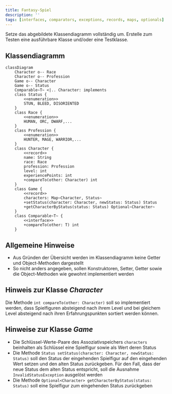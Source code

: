 ```yaml
---
title: Fantasy-Spiel
description: ''
tags: [interfaces, comparators, exceptions, records, maps, optionals]
---
```


Setze das abgebildete Klassendiagramm vollständig um. Erstelle zum Testen eine
ausführbare Klasse und/oder eine Testklasse.

## Klassendiagramm

```mermaid
classDiagram
    Character o-- Race
    Character o-- Profession
    Game o-- Character
    Game o-- Status
    Comparable~T~ <|.. Character: implements
    class Status {
        <<enumeration>>
        STUN, BLEED, DISORIENTED
    }
    class Race {
        <<enumeration>>
        HUMAN, ORC, DWARF,...
    }
    class Profession {
        <<enumeration>>
        HUNTER, MAGE, WARRIOR,...
    }
    class Character {
        <<record>>
        name: String
        race: Race
        profession: Profession
        level: int
        experiencePoints: int
        +compareTo(other: Character) int
    }
    class Game {
        <<record>>
        characters: Map~Character, Status~
        +setStatus(character: Character, newStatus: Status) Status
        +getCharacterByStatus(status: Status) Optional~Character~
    }
    class Comparable~T~ {
        <<interface>>
        +compareTo(other: T) int
    }
```

## Allgemeine Hinweise

- Aus Gründen der Übersicht werden im Klassendiagramm keine Getter und
  Object-Methoden dargestellt
- So nicht anders angegeben, sollen Konstruktoren, Setter, Getter sowie die
  Object-Methoden wie gewohnt implementiert werden

## Hinweis zur Klasse _Character_

Die Methode `int compareTo(other: Character)` soll so implementiert werden, dass
Spielfiguren absteigend nach ihrem Level und bei gleichem Level absteigend nach
ihren Erfahrungspunkten sortiert werden können.

## Hinweise zur Klasse _Game_

- Die Schlüssel-Werte-Paare des Assoziativspeichers `characters` beinhalten als
  Schlüssel eine Spielfigur sowie als Wert deren Status
- Die Methode `Status setStatus(character: Character, newStatus: Status)` soll
  den Status der eingehenden Spielfigur auf den eingehenden Wert setzen und den
  alten Status zurückgeben. Für den Fall, dass der neue Status dem alten Status
  entspricht, soll die Ausnahme `InvalidStatusException` ausgelöst werden
- Die Methode `Optional<Character> getCharacterByStatus(status: Status)` soll
  eine Spielfigur zum eingehenden Status zurückgeben

